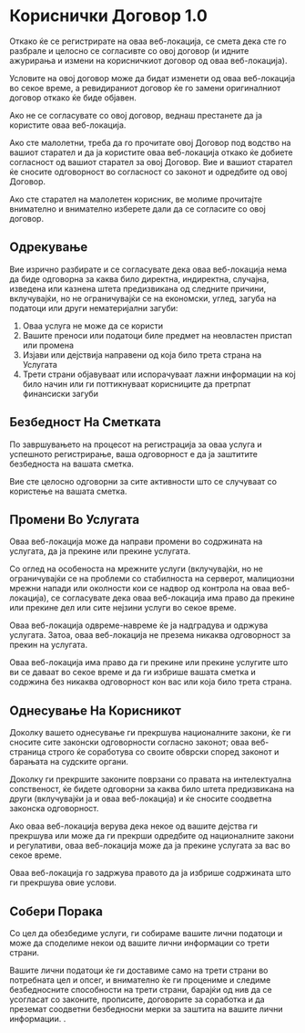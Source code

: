 # Кориснички Договор 1.0

Откако ќе се регистрирате на оваа веб-локација, се смета дека сте го разбрале и целосно се согласивте со овој договор (и идните ажурирања и измени на корисничкиот договор од оваа веб-локација).

Условите на овој договор може да бидат изменети од оваа веб-локација во секое време, а ревидираниот договор ќе го замени оригиналниот договор откако ќе биде објавен.

Ако не се согласувате со овој договор, веднаш престанете да ја користите оваа веб-локација.

Ако сте малолетни, треба да го прочитате овој Договор под водство на вашиот старател и да ја користите оваа веб-локација откако ќе добиете согласност од вашиот старател за овој Договор. Вие и вашиот старател ќе сносите одговорност во согласност со законот и одредбите од овој Договор.

Ако сте старател на малолетен корисник, ве молиме прочитајте внимателно и внимателно изберете дали да се согласите со овој договор.

## Одрекување

Вие изрично разбирате и се согласувате дека оваа веб-локација нема да биде одговорна за каква било директна, индиректна, случајна, изведена или казнена штета предизвикана од следните причини, вклучувајќи, но не ограничувајќи се на економски, углед, загуба на податоци или други нематеријални загуби:

1. Оваа услуга не може да се користи
1. Вашите преноси или податоци биле предмет на неовластен пристап или промена
1. Изјави или дејствија направени од која било трета страна на Услугата
1. Трети страни објавуваат или испорачуваат лажни информации на кој било начин или ги поттикнуваат корисниците да претрпат финансиски загуби

## Безбедност На Сметката

По завршувањето на процесот на регистрација за оваа услуга и успешното регистрирање, ваша одговорност е да ја заштитите безбедноста на вашата сметка.

Вие сте целосно одговорни за сите активности што се случуваат со користење на вашата сметка.

## Промени Во Услугата

Оваа веб-локација може да направи промени во содржината на услугата, да ја прекине или прекине услугата.

Со оглед на особеноста на мрежните услуги (вклучувајќи, но не ограничувајќи се на проблеми со стабилноста на серверот, малициозни мрежни напади или околности кои се надвор од контрола на оваа веб-локација), се согласувате дека оваа веб-локација има право да прекине или прекине дел или сите нејзини услуги во секое време.

Оваа веб-локација одвреме-навреме ќе ја надградува и одржува услугата. Затоа, оваа веб-локација не презема никаква одговорност за прекин на услугата.

Оваа веб-локација има право да ги прекине или прекине услугите што ви се даваат во секое време и да ги избрише вашата сметка и содржина без никаква одговорност кон вас или која било трета страна.

## Однесување На Корисникот

Доколку вашето однесување ги прекршува националните закони, ќе ги сносите сите законски одговорности согласно законот; оваа веб-страница строго ќе соработува со своите обврски според законот и барањата на судските органи.

Доколку ги прекршите законите поврзани со правата на интелектуална сопственост, ќе бидете одговорни за каква било штета предизвикана на други (вклучувајќи ја и оваа веб-локација) и ќе сносите соодветна законска одговорност.

Ако оваа веб-локација верува дека некое од вашите дејства ги прекршува или може да ги прекрши одредбите од националните закони и регулативи, оваа веб-локација може да ја прекине услугата за вас во секое време.

Оваа веб-локација го задржува правото да ја избрише содржината што ги прекршува овие услови.

## Собери Порака

Со цел да обезбедиме услуги, ги собираме вашите лични податоци и може да споделиме некои од вашите лични информации со трети страни.

Вашите лични податоци ќе ги доставиме само на трети страни во потребната цел и опсег, и внимателно ќе ги процениме и следиме безбедносните способности на трети страни, барајќи од нив да се усогласат со законите, прописите, договорите за соработка и да преземат соодветни безбедносни мерки за заштита на вашите лични информации. .
